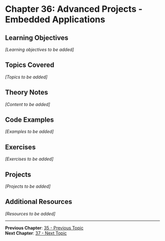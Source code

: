 # Chapter 36: Advanced Projects - Embedded Applications

## Learning Objectives
*[Learning objectives to be added]*

## Topics Covered
*[Topics to be added]*

## Theory Notes
*[Content to be added]*

## Code Examples
*[Examples to be added]*

## Exercises
*[Exercises to be added]*

## Projects
*[Projects to be added]*

## Additional Resources
*[Resources to be added]*

---
**Previous Chapter**: [35 - Previous Topic](35-*.md)  
**Next Chapter**: [37 - Next Topic](37-*.md)
